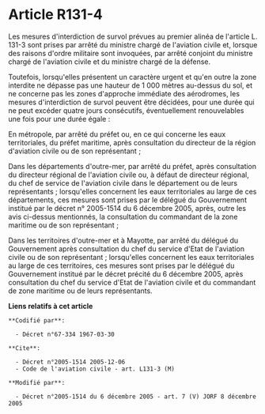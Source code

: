 # Article R131-4

Les mesures d'interdiction de survol prévues au premier alinéa de l'article L. 131-3 sont prises par arrêté du ministre
chargé de l'aviation civile et, lorsque des raisons d'ordre militaire sont invoquées, par arrêté conjoint du ministre chargé
de l'aviation civile et du ministre chargé de la défense.

Toutefois, lorsqu'elles présentent un caractère urgent et qu'en outre la zone interdite ne dépasse pas une hauteur de 1 000
mètres au-dessus du sol, et ne concerne pas les zones d'approche immédiate des aérodromes, les mesures d'interdiction de
survol peuvent être décidées, pour une durée qui ne peut excéder quatre jours consécutifs, éventuellement renouvelables une
fois pour une durée égale :

En métropole, par arrêté du préfet ou, en ce qui concerne les eaux territoriales, du préfet maritime, après consultation du
directeur de la région d'aviation civile ou de son représentant ;

Dans les départements d'outre-mer, par arrêté du préfet, après consultation du directeur régional de l'aviation civile ou, à
défaut de directeur régional, du chef de service de l'aviation civile dans le département ou de leurs représentants ;
lorsqu'elles concernent les eaux territoriales au large de ces départements, ces mesures sont prises par le délégué du
Gouvernement institué par le décret n° 2005-1514 du 6 décembre 2005, après, outre les avis ci-dessus mentionnés, la
consultation du commandant de la zone maritime ou de son représentant ;

Dans les territoires d'outre-mer et à Mayotte, par arrêté du délégué du Gouvernement après consultation du chef du service
d'Etat de l'aviation civile ou de son représentant ; lorsqu'elles concernent les eaux territoriales au large de ces
territoires, ces mesures sont prises par le délégué du Gouvernement institué par le décret précité du 6 décembre 2005, après
consultation du chef du service d'Etat de l'aviation civile et du commandant de zone maritime ou de leurs représentants.

**Liens relatifs à cet article**

	**Codifié par**:

	  - Décret n°67-334 1967-03-30

	**Cite**:

	  - Décret n°2005-1514 2005-12-06
	  - Code de l'aviation civile - art. L131-3 (M)

	**Modifié par**:

	  - Décret n°2005-1514 du 6 décembre 2005 - art. 7 (V) JORF 8 décembre 2005
